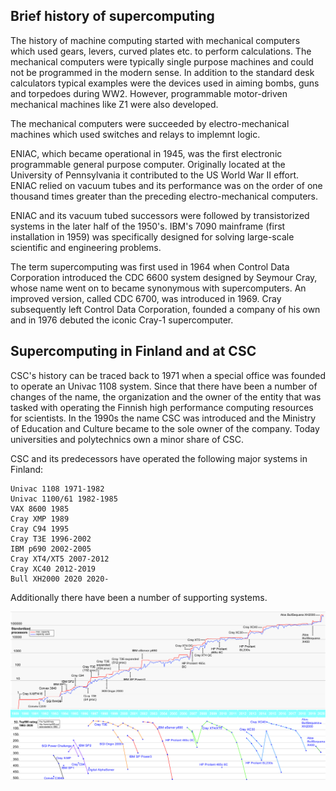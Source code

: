 ## Brief history of supercomputing

The history of machine computing started with mechanical computers which used gears, levers, curved plates etc. to perform calculations. The mechanical computers were typically single purpose machines and could not be programmed in the modern sense. In addition to the standard desk calculators typical examples were the devices used in aiming bombs, guns and torpedoes during WW2. However, programmable motor-driven mechanical machines like Z1 were also developed.

The mechanical computers were succeeded by electro-mechanical machines which used switches and relays to implemnt logic.

ENIAC, which became operational in 1945, was the first electronic programmable general purpose computer. Originally located at the University of Pennsylvania it contributed to the US World War II effort. ENIAC relied on vacuum tubes and its performance was on the order of one thousand times greater than the preceding electro-mechanical computers.

ENIAC and its vacuum tubed successors were followed by transistorized systems in the later half of the 1950's. IBM's 7090 mainframe (first installation in 1959) was specifically designed for solving large-scale scientific and engineering problems.

The term supercomputing was first used in 1964 when Control Data Corporation introduced the CDC 6600 system designed by Seymour Cray, whose name went on to became synonymous with supercomputers. An improved version, called CDC 6700, was introduced in 1969. Cray subsequently left Control Data Corporation, founded a company of his own and in 1976 debuted the iconic Cray-1 supercomputer.

## Supercomputing in Finland and at CSC

CSC's history can be traced back to 1971 when a special office was founded to operate an Univac 1108 system. Since that there have been a number of changes of the name, the organization and the owner of the entity that was tasked with operating the Finnish high performance computing resources for scientists. In the 1990s the name CSC was introduced and the Ministry of Education and Culture became to the sole owner of the company. Today universities and polytechnics own a minor share of CSC.

CSC and its predecessors have operated the following major systems in Finland:

    Univac 1108 1971-1982
    Univac 1100/61 1982-1985
    VAX 8600 1985
    Cray XMP 1989
    Cray C94 1995
    Cray T3E 1996-2002
    IBM p690 2002-2005
    Cray XT4/XT5 2007-2012
    Cray XC40 2012-2019
    Bull XH2000 2020 2020-
    
 Additionally there have been a number of supporting systems.
 
 ![](images/CSC_Capacity_21b.jpg)
